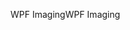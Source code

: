 <span data-ttu-id="a1857-101">WPF Imaging</span><span class="sxs-lookup"><span data-stu-id="a1857-101">WPF Imaging</span></span>